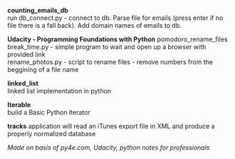 **counting_emails_db**  
run db_connect.py - connect to db. Parse file for emails (press enter if no file there is a fall back). Add domain names of emails to db.

**Udacity - Programming Foundations with Python**
pomodoro_rename_files
  break_time.py - simple program to wait and open up a browser with provided link  
  rename_photos.py - script to rename files - remove numbers from the beggining of a file name
  
**linked_list**  
linked list implementation in python

**Iterable**  
build a Basic Python Iterator  

**tracks**
application will read an iTunes export file in XML and produce a properly normalized database


*Made on basis of py4e.com, Udacity, python notes for professionals*